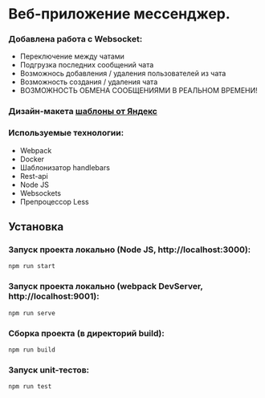 # Веб-приложение мессенджер.

### Добавлена работа с Websocket:
* Переключение между чатами
* Подгрузка последних сообщений чата
* Возможнось добавления / удаления пользователей из чата
* Возможность создания / удаления чата
* ВОЗМОЖНОСТЬ ОБМЕНА СООБЩЕНИЯМИ В РЕАЛЬНОМ ВРЕМЕНИ!


###  Дизайн-макета  [шаблоны от Яндекс](https://www.figma.com/file/24EUnEHGEDNLdOcxg7ULwV/Chat?node-id=0%3A1 "Ссылка на макеты Figma") 
### Используемые технологии:
* Webpack
* Docker
* Шаблонизатор handlebars
* Rest-api
* Node JS
* Websockets
* Препроцессор Less

## Установка

### Запуск проекта локально (Node JS, http://localhost:3000):
```
npm run start
```
### Запуск проекта локально (webpack DevServer, http://localhost:9001):
```
npm run serve
```
### Сборка проекта (в директорий build):
```
npm run build
```
### Запуск unit-тестов:
```
npm run test
```

